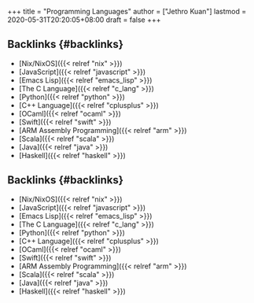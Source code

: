 +++
title = "Programming Languages"
author = ["Jethro Kuan"]
lastmod = 2020-05-31T20:20:05+08:00
draft = false
+++

## Backlinks {#backlinks}

- [Nix/NixOS]({{< relref "nix" >}})
- [JavaScript]({{< relref "javascript" >}})
- [Emacs Lisp]({{< relref "emacs_lisp" >}})
- [The C Language]({{< relref "c_lang" >}})
- [Python]({{< relref "python" >}})
- [C++ Language]({{< relref "cplusplus" >}})
- [OCaml]({{< relref "ocaml" >}})
- [Swift]({{< relref "swift" >}})
- [ARM Assembly Programming]({{< relref "arm" >}})
- [Scala]({{< relref "scala" >}})
- [Java]({{< relref "java" >}})
- [Haskell]({{< relref "haskell" >}})

## Backlinks {#backlinks}

- [Nix/NixOS]({{< relref "nix" >}})
- [JavaScript]({{< relref "javascript" >}})
- [Emacs Lisp]({{< relref "emacs_lisp" >}})
- [The C Language]({{< relref "c_lang" >}})
- [Python]({{< relref "python" >}})
- [C++ Language]({{< relref "cplusplus" >}})
- [OCaml]({{< relref "ocaml" >}})
- [Swift]({{< relref "swift" >}})
- [ARM Assembly Programming]({{< relref "arm" >}})
- [Scala]({{< relref "scala" >}})
- [Java]({{< relref "java" >}})
- [Haskell]({{< relref "haskell" >}})
